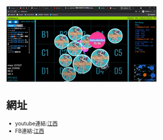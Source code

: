 <html>
    <hesd>
        <mata charset="utf-8"></mata>
        <title>AGAR.io江西</title>
        <link href="練習.css" rel="stylesheet" type="text/css">
    </hesd>
    <body>
        <img src="圖片/1.png" alt="1">
        <h1>網址</h1>
        <ul>
        <li>youtube連結:<a href="https://www.youtube.com/channel/UCUL3ftFNvPovS-f18SdFhEg">江西</a></li>
        <li>FB連結:<a href="https://www.facebook.com/profile.php?id=100068670226171">江西</a></li>
        </ul>
    </body>
</html>
